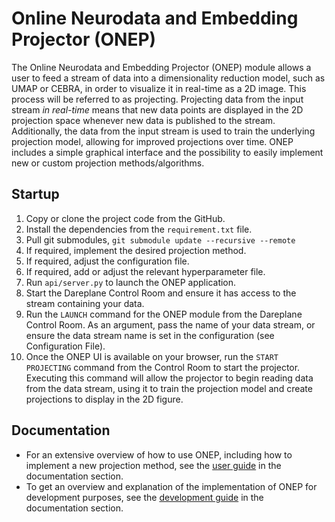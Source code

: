 # Online Neurodata and Embedding Projector (ONEP)

The Online Neurodata and Embedding Projector (ONEP) module allows a user to feed a stream of data into a dimensionality reduction model, such as UMAP or CEBRA, in order to visualize it in real-time as a 2D image. This process will be referred to as projecting. Projecting data from the input stream *in real-time* means that new data points are displayed in the 2D projection space whenever new data is published to the stream. Additionally, the data from the input stream is used to train the underlying projection model, allowing for improved projections over time. ONEP includes a simple graphical interface and the possibility to easily implement new or custom projection methods/algorithms.


## Startup

1. Copy or clone the project code from the GitHub.
2. Install the dependencies from the `requirement.txt` file.
3. Pull git submodules,
    `git submodule update --recursive --remote`
4. If required, implement the desired projection method.
5. If required, adjust the configuration file.
6. If required, add or adjust the relevant hyperparameter file.
7. Run `api/server.py` to launch the ONEP application.
8. Start the Dareplane Control Room and ensure it has access to the stream containing your data.
9. Run the `LAUNCH` command for the ONEP module from the Dareplane Control Room. As an argument, pass the name of your data stream, or ensure the data stream name is set in the configuration (see Configuration File).
10. Once the ONEP UI is available on your browser, run the `START PROJECTING` command from the Control Room to start the projector. Executing this command will allow the projector to begin reading data from the data stream, using it to train the projection model and create projections to display in the 2D figure.


## Documentation

- For an extensive overview of how to use ONEP, including how to implement a new projection method, see the [user guide](https://github.com/pctwass/Dareplane/blob/main/modules/dp-embedding-projector/documentation/USER%20GUIDE.md) in the documentation section.
- To get an overview and explanation of the implementation of ONEP for development purposes, see the [development guide](https://github.com/pctwass/Dareplane/blob/main/modules/dp-embedding-projector/documentation/DEV%20GUIDE.md) in the documentation section.
